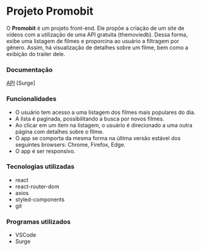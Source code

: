 # Projeto Promobit 


O **Promobit** é um projeto front-end. Ele propõe a criação de um site de vídeos com a utilização de uma API gratuita (themoviedb). Dessa forma, exibe uma listagem de filmes e proporcina ao usuário a filtragem por gênero. Assim, há visualização de detalhes sobre um filme, bem como a exibição do trailer dele.

### Documentação
[API](https://developers.themoviedb.org/3/getting-started/introduction)
[Surge]

### Funcionalidades

- O usuário tem acesso a uma listagem dos filmes mais populares do dia.
- A lista é paginada, possibilitando a busca por novos filmes.
- Ao clicar em um item na listagem, o usuário é direcionado a uma outra página com detalhes sobre o filme.
- O app se comporta da mesma forma na última versão estável dos seguintes browsers: Chrome, Firefox, Edge.
- O app é ser responsivo.

### Tecnologias utilizadas
- react
- react-router-dom
- axios
- styled-components
- git

### Programas utilizados
- VSCode
- Surge